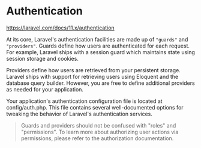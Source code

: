 # Authentication

https://laravel.com/docs/11.x/authentication

At its core, Laravel's authentication facilities are made up of `"guards"` and `"providers"`. Guards define how users are authenticated for each request. For example, Laravel ships with a session guard which maintains state using session storage and cookies.

Providers define how users are retrieved from your persistent storage. Laravel ships with support for retrieving users using Eloquent and the database query builder. However, you are free to define additional providers as needed for your application.

Your application's authentication configuration file is located at config/auth.php. This file contains several well-documented options for tweaking the behavior of Laravel's authentication services.

>Guards and providers should not be confused with "roles" and "permissions". To learn more about authorizing user actions via permissions, please refer to the authorization documentation.